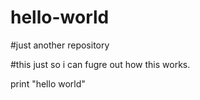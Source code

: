 # hello-world
#just another repository

#this just so i can fugre out how this works.

print "hello world"
